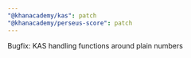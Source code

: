 ```yaml
---
"@khanacademy/kas": patch
"@khanacademy/perseus-score": patch
---
```


Bugfix: KAS handling functions around plain numbers
